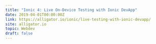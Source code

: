 ```yaml
---
title: "Ionic 4: Live On-Device Testing with Ionic DevApp"
date: 2019-04-01T00:00:00Z
link: https://alligator.io/ionic/live-testing-with-ionic-devapp/
site: alligator.io
topic: Webdev
draft: false
---
```

